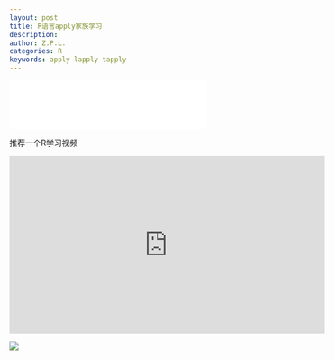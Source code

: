```yaml
---
layout: post
title: R语言apply家族学习
description:
author: Z.P.L.
categories: R
keywords: apply lapply tapply
---
```


<iframe frameborder="no" border="0" marginwidth="0" marginheight="0" width=350 height=86 src="//music.163.com/outchain/player?type=2&id=40024751&auto=1&height=66"></iframe>

推荐一个R学习视频

<iframe width="560" height="315" src="https://www.youtube.com/embed/IGJMb95--m8?si=sPhalMeWxOO7UfB-" title="YouTube video player" frameborder="0" allow="accelerometer; autoplay; clipboard-write; encrypted-media; gyroscope; picture-in-picture; web-share" allowfullscreen></iframe>



![](https://upload.wikimedia.org/wikipedia/commons/1/13/2019_BMW_740d_xDrive_M_Sport_Automatic_3.0_Front.jpg)
